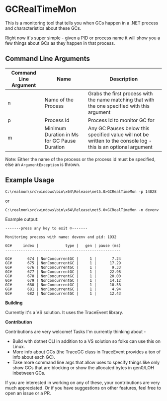 # GCRealTimeMon
This is a monitoring tool that tells you when GCs happen in a .NET process and characteristics about these GCs.

Right now it's super simple - given a PID or process name it will show you a few things about GCs as they happen in that process.

## Command Line Arguments

| Command Line Argument | Name | Description |
|-----|-----|-----|
| n | Name of the Process | Grabs the first process with the name matching that with the one specified with this argument |
| p | Process Id | Process Id to monitor GC for |
| m | Minimum Duration in Ms for GC Pause Duration | Any GC Pauses below this specified value will not be written to the console log - this is an optional argument |

Note: Either the name of the process or the process id must be specified, else an ``ArgumentException`` is thrown.

## Example Usage

```
C:\realmon\src\windows\bin\x64\Release\net5.0>GCRealTimeMon -p 14028
```

or

```
C:\realmon\src\windows\bin\x64\Release\net5.0>GCRealTimeMon -n devenv
```

Example output:

```
-------press any key to exit ☺-------

Monitoring process with name: devenv and pid: 1932

GC#     index |            type |   gen | pause (ms)
----------------------------------------------------

GC#       674 | NonConcurrentGC |     1 |       7.24
GC#       675 | NonConcurrentGC |     1 |      17.29
GC#       676 | NonConcurrentGC |     1 |       9.33
GC#       677 | NonConcurrentGC |     1 |      22.98
GC#       678 | NonConcurrentGC |     1 |      20.00
GC#       679 | NonConcurrentGC |     1 |      14.12
GC#       680 | NonConcurrentGC |     1 |      10.58
GC#       681 | NonConcurrentGC |     1 |       4.94
GC#       682 | NonConcurrentGC |     1 |      12.43
```

**Building**

Currently it's a VS solution. It uses the TraceEvent library.

**Contribution**

Contributions are very welcome! Tasks I'm currently thinking about -

+ Build with dotnet CLI in addition to a VS solution so folks can use this on Linux.
+ More info about GCs (the TraceGC class in TraceEvent provides a ton of info about each GC).
+ Take more command line args that allow uses to specify things like only show GCs that are blocking or show the allocated bytes in gen0/LOH inbetween GCs.

If you are interested in working on any of these, your contributions are very much appreciated. Or if you have suggestions on other features, feel free to open an issue or a PR. 
